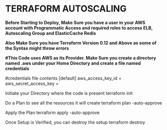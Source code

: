 
# TERRAFORM AUTOSCALING 

**Before Starting to Deploy, Make Sure you have a user in your AWS account with Programmatic Access and required roles to access ELB, Autoscaling Group and ElasticCache Redis**

**Also Make Sure you have Terraform Version 0.12 and Above as some of the Syntax might throw errors**

**#This Code uses AWS as its Provider. Make Sure you create a directory named .aws under your Home Directory and create a file named credentials**

#credentials file contents
[default]
aws_access_key_id = 
aws_secret_access_key = 

Initiate your Directory where the code is present 
terraform init 

Do a Plan to see all the resources it will create 
terraform plan -auto-approve

Apply the Plan 
terraform apply -auto-approve

Once Setup is Verified, you can destroy the setup 
terraform destroy 
